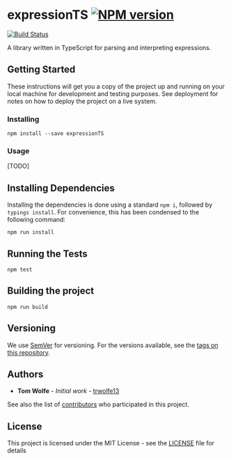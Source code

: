 # expressionTS  [![NPM version](https://badge.fury.io/js/expressionTS.svg)](http://badge.fury.io/js/expressionTS)

[![Build Status](https://travis-ci.org/trwolfe13/expressionTS.svg?branch=master)](https://travis-ci.org/trwolfe13/expressionTS)

A library written in TypeScript for parsing and interpreting expressions.

## Getting Started

These instructions will get you a copy of the project up and running on your local machine for development and testing purposes. See deployment for notes on how to deploy the project on a live system.

### Installing

```batchfile
npm install --save expressionTS
```

### Usage

[TODO]

## Installing Dependencies

Installing the dependencies is done using a standard ```npm i```, followed by ```typings install```. For convenience, this has been condensed to the following command:

```shell
npm run install
```

## Running the Tests

```shell
npm test
```

## Building the project

```shell
npm run build
```

## Versioning

We use [SemVer](http://semver.org/) for versioning. For the versions available, see the [tags on this repository](https://github.com/trwolfe13/dice/tags).

## Authors

* **Tom Wolfe** - *Initial work* - [trwolfe13](https://github.com/trwolfe13)

See also the list of [contributors](https://github.com/trwolfe13/dice/contributors) who participated in this project.

## License

This project is licensed under the MIT License - see the [LICENSE](LICENSE) file for details
